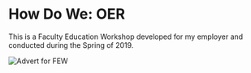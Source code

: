 # How Do We: OER

This is a Faculty Education Workshop developed for my employer and conducted during the Spring of 2019.

![Advert for FEW]({{site.baseurl}}/images/FEWadd.PNG)

